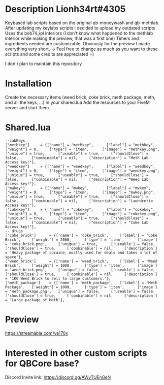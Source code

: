 # Description Lionh34rt#4305
Keybased lab scripts based on the original qb-moneywash and qb-methlab.
After updating my keylabs scripts I decided to upload my outdated scripts
Uses the bob74_ipl interiors (I don't know what happened to the methlab interior while making the preview, that was a first one)
Timers and ingredients needed are customizable. Obviously for the preview I made everything very short.
-> Feel free to change as much as you want to these scripts and some credits are appreciated =)

I don't plan to maintain this repository

# Installation
Create the necessary items (weed brick, coke brick, meth package, meth, and all the keys, ...) in your shared.lua
Add the resources to your FiveM server and start them.

# Shared.lua
```
--LabKeys
["methkey"]     = {["name"] = "methkey",      ["label"] = "methkey",      ["weight"] = 0,     ["type"] = "item",      ["image"] = "methkey.png",    ["unique"] = true,      ["useable"] = true,     ["shouldClose"] = false,      ["combinable"] = nil,     ["description"] = "Meth Lab Access key!"},
["weedkey"]     = {["name"] = "weedkey",      ["label"] = "weedkey",      ["weight"] = 0,     ["type"] = "item",      ["image"] = "weedkey.png",    ["unique"] = true,      ["useable"] = true,     ["shouldClose"] = false,      ["combinable"] = nil,     ["description"] = "Weed Lab Access key!"},
["mwkey"]       = {["name"] = "mwkey",        ["label"] = "mwkey",        ["weight"] = 0,     ["type"] = "item",      ["image"] = "mwkey.png",      ["unique"] = true,      ["useable"] = true,     ["shouldClose"] = false,      ["combinable"] = nil,     ["description"] = "Laundrette Access key!"},
["cokekey"]     = {["name"] = "cokekey",      ["label"] = "cokekey",      ["weight"] = 0,     ["type"] = "item",      ["image"] = "cokekey.png",    ["unique"] = true,      ["useable"] = true,     ["shouldClose"] = false,      ["combinable"] = nil,     ["description"] = "Coke Lab Access key!"},
-- drugs
['coke_brick']      = {['name'] = 'coke_brick',     ['label'] = 'Coke Brick',     ['weight'] = 2000,      ['type'] = 'item',      ['image'] = 'coke_brick.png',     ['unique'] = true,      ['useable'] = false,      ['shouldClose'] = true,     ['combinable'] = nil,     ['description'] = 'Heavy package of cocaine, mostly used for deals and takes a lot of space'},
['weed_brick']      = {['name'] = 'weed_brick',     ['label'] = 'Weed Brick',     ['weight'] = 1000,      ['type'] = 'item',      ['image'] = 'weed_brick.png',     ['unique'] = false,     ['useable'] = false,      ['shouldClose'] = true,     ['combinable'] = nil,     ['description'] = '1KG Weed Brick to sell to large customers.'},
['meth_package']    = {['name'] = 'meth_package',   ['label'] = 'Meth Package',   ['weight'] = 1000,      ['type'] = 'item',      ['image'] = 'meth_package.png',   ['unique'] = false,     ['useable'] = false,      ['shouldClose'] = true,     ['combinable'] = nil,     ['description'] = 'Large package of Meth'},
```

# Preview
https://streamable.com/ve170x

# Interested in other custom scripts for QBCore base?
Discord Invite link: https://discord.gg/AWyTUEnGeN
